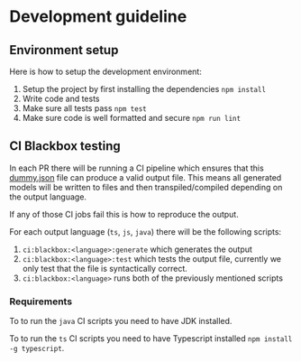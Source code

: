 # Development guideline

## Environment setup
Here is how to setup the development environment:
1. Setup the project by first installing the dependencies `npm install`
2. Write code and tests
3. Make sure all tests pass `npm test`
4. Make sure code is well formatted and secure `npm run lint`

## CI Blackbox testing
In each PR there will be running a CI pipeline which ensures that this [dummy.json](../test/CI-blackbox/dummy.yml) file can produce a valid output file. This means all generated models will be written to files and then transpiled/compiled depending on the output language. 

If any of those CI jobs fail this is how to reproduce the output.

For each output language (`ts`, `js`, `java`) there will be the following scripts:
1. `ci:blackbox:<language>:generate` which generates the output
1. `ci:blackbox:<language>:test` which tests the output file, currently we only test that the file is syntactically correct.
1. `ci:blackbox:<language>` runs both of the previously mentioned scripts

### Requirements
To to run the `java` CI scripts you need to have JDK installed.

To to run the `ts` CI scripts you need to have Typescript installed `npm install -g typescript`.